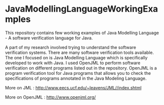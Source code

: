 # JavaModellingLanguageWorkingExamples
This repository contains few working examples of Java Modelling Language - A software verification language for Java.

A part of my research involved trying to understand the software verification systems. There are many software verification tools available. The one I focused on is Java Modelling Language which is specifically developed to work with Java. I used OpenJML to perform software verification on different programs listed out in the repository. OpenJML is a program verification tool for Java programs that allows you to check the specifications of programs annotated in the Java Modeling Language.

More on JML : http://www.eecs.ucf.edu/~leavens/JML//index.shtml

More on OpenJML : http://www.openjml.org/
